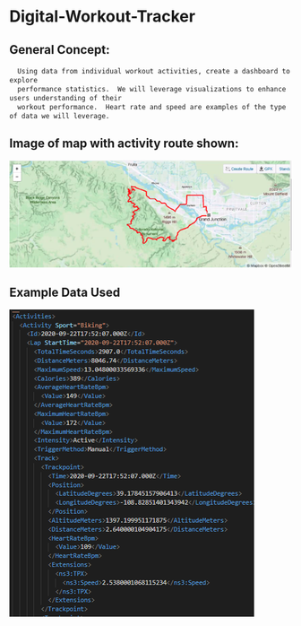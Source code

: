 # Digital-Workout-Tracker

## General Concept:
	  Using data from individual workout activities, create a dashboard to explore
	  performance statistics.  We will leverage visualizations to enhance users understanding of their
	  workout performance.  Heart rate and speed are examples of the type of data we will leverage.
	  
## Image of map with activity route shown:

![map_with_route](images/dashboard_image_example.png)

## Example Data Used

![map_with_route](images/data_sample.png)
